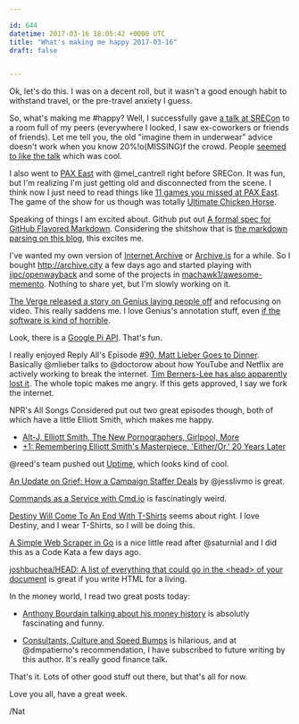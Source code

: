 ```yaml
---

id: 644
datetime: 2017-03-16 18:05:42 +0000 UTC
title: "What's making me happy 2017-03-16"
draft: false


---
```


Ok, let's do this. I was on a decent roll, but it wasn't a good enough habit to withstand travel, or the pre-travel anxiety I guess.

So, what's making me #happy? Well, I successfully gave [a talk at SRECon](https://www.usenix.org/conference/srecon17americas/program/presentation/welch) to a room full of my peers (everywhere I looked, I saw ex-coworkers or friends of friends). Let me tell you, the old "imagine them in underwear" advice doesn't work when you know 20%!o(MISSING)f the crowd. People [seemed to like the talk](https://twitter.com/nora_js/status/841353901588664325) which was cool.

I also went to [PAX East](http://east.paxsite.com/) with @mel_cantrell right before SRECon. It was fun, but I'm realizing I'm just getting old and disconnected from the scene. I think now I just need to read things like [11 games you missed at PAX East](http://www.gamespot.com/gallery/11-cool-games-you-might-have-missed-at-pax-east-20/2900-1149/). The game of the show for us though was totally [Ultimate Chicken Horse](https://www.cleverendeavourgames.com/ultimate-chicken-horse/).

Speaking of things I am excited about. Github put out [A formal spec for GitHub Flavored Markdown](https://githubengineering.com/a-formal-spec-for-github-markdown/). Considering the shitshow that is [the markdown parsing on this blog](https://github.com/icco/natnatnat/blob/master/markdown.go), this excites me.

I've wanted my own version of [Internet Archive](https://archive.org/) or [Archive.is](https://archive.fo/) for a while. So I bought http://archive.city a few days ago and started playing with [iipc/openwayback](https://github.com/iipc/openwayback) and some of the projects in [machawk1/awesome-memento](https://github.com/machawk1/awesome-memento). Nothing to share yet, but I'm slowly working on it.

[The Verge released a story on Genius laying people off](http://www.theverge.com/2017/3/15/14924238/rap-genius-web-annotator-chrome-extension-news) and refocusing on video. This really saddens me. I love Genius's annotation stuff, even [if the software is kind of horrible](https://writing.natwelch.com/post/575).

Look, there is a [Google Pi API](https://pi.delivery/). That's fun.

I really enjoyed Reply All's Episode [#90, Matt Lieber Goes to Dinner](http://pca.st/v9j0). Basically @mlieber talks to @doctorow about how YouTube and Netflix are actively working to break the internet. [Tim Berners-Lee has also apparently lost it](https://www.techdirt.com/articles/20170301/03062936815/tim-berners-lee-endorses-drm-html5-offers-depressingly-weak-defense-his-decision.shtml). The whole topic makes me angry. If this gets approved, I say we fork the internet.

NPR's All Songs Considered put out two great episodes though, both of which have a little Elliott Smith, which makes me happy.

 - [Alt-J, Elliott Smith, The New Pornographers, Girlpool, More](http://pca.st/A8Ur)
 - [+1: Remembering Elliott Smith's Masterpiece, 'Either/Or,' 20 Years Later](http://pca.st/60GQ)


@reed's team pushed out [Uptime](http://www.theverge.com/2017/3/12/14898914/uptime-goofy-video-sharing-app-google-area-120-startup-incubator), which looks kind of cool.


[An Update on Grief: How a Campaign Staffer Deals](https://medium.com/@jessicamoralesrocketto/an-update-on-grief-how-a-campaign-staffer-deals-4870aeca215b?source=ifttt--------------1) by @jesslivmo is great.

[Commands as a Service with Cmd.io](http://gliderlabs.com/devlog/2016/announcing-cmd-io/) is fascinatingly weird.

[Destiny Will Come To An End With T-Shirts](https://kotaku.com/destiny-will-come-to-an-end-with-free-t-shirts-1793089796) seems about right. I love Destiny, and I wear T-Shirts, so I will be doing this.

[A Simple Web Scraper in Go](https://schier.co/blog/2015/04/26/a-simple-web-scraper-in-go.html) is a nice little read after @saturnial and I did this as a Code Kata a few days ago.

[joshbuchea/HEAD: A list of everything that could go in the &lt;head&gt; of your document](https://github.com/joshbuchea/HEAD) is great if you write HTML for a living.


In the money world, I read two great posts today: 

 - [Anthony Bourdain talking about his money history](https://www.wealthsimple.com/en-us/magazine/money-diary-anthony-bourdain-3) is absolutly fascinating and funny.

 - [Consultants, Culture and Speed Bumps](https://www.bloomberg.com/view/articles/2017-03-15/consultants-culture-and-speed-bumps) is hilarious, and at @dmpatierno's recommendation, I have subscribed to future writing by this author. It's really good finance talk.


That's it. Lots of other good stuff out there, but that's all for now.

Love you all, have a great week.

/Nat
